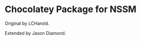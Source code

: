Chocolatey Package for NSSM
===========================

Original by LCHarold.

Extended by Jason Diamond.

